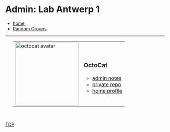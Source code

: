 <!-- BEGIN HEADER -->

# Admin: Lab Antwerp 1

- [home](https://github.com/lab-antwerp-1/home)
- [Random Groups](https://lab-antwerp-1.github.io/home/randomizer)

<!-- END HEADER -->

---

<!-- BEGIN STUDENTS -->
  <ul  style="list-style-type:none;">

<li><table> <tr>
  <td><img src='./students/.avatars/octocat.jpeg' height="200px" width="200px" alt='octocat avatar' /></td>
  <td> <h3 display="inline" id="octocat">OctoCat</h3>

<ul>
  <li>
    <a href="./students/octocat/README.md">admin notes</a>
  </li>
  <li>
    <a href="https://github.com/lab-antwerp-1/octocat">private repo</a>
  </li>
  <li>
    <a href="https://github.com/lab-antwerp-1/home#octocat">home profile</a>
  </li>
</ul>  </td>
</tr></table> </li>
</ul><br>

[TOP](#admin)

<!-- END STUDENTS -->
